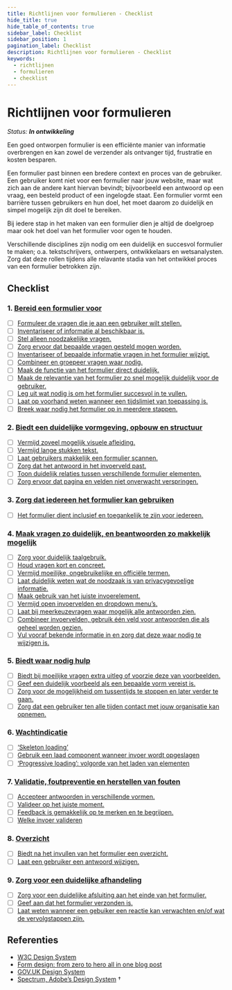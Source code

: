```yaml
---
title: Richtlijnen voor formulieren - Checklist
hide_title: true
hide_table_of_contents: true
sidebar_label: Checklist
sidebar_position: 1
pagination_label: Checklist
description: Richtlijnen voor formulieren - Checklist
keywords:
  - richtlijnen
  - formulieren
  - checklist
---
```


<!-- @license CC0-1.0 -->

# Richtlijnen voor formulieren

_Status: **In ontwikkeling**_

Een goed ontworpen formulier is een efficiënte manier van informatie overbrengen en kan zowel de verzender als ontvanger tijd, frustratie en kosten besparen.

Een formulier past binnen een bredere context en proces van de gebruiker. Een gebruiker komt niet voor een formulier naar jouw website, maar wat zich aan de andere kant hiervan bevindt; bijvoorbeeld een antwoord op een vraag, een besteld product of een ingelogde staat. Een formulier vormt een barrière tussen gebruikers en hun doel, het moet daarom zo duidelijk en simpel mogelijk zijn dit doel te bereiken.

Bij iedere stap in het maken van een formulier dien je altijd de doelgroep maar ook het doel van het formulier voor ogen te houden.

Verschillende disciplines zijn nodig om een duidelijk en succesvol formulier te maken; o.a. tekstschrijvers, ontwerpers, ontwikkelaars en wetsanalysten. Zorg dat deze rollen tijdens alle relavante stadia van het ontwikkel proces van een formulier betrokken zijn.

## Checklist

### 1. [Bereid een formulier voor](01-voorbereiden.md)

- [ ] [Formuleer de vragen die je aan een gebruiker wilt stellen.](01-voorbereiden.md#formuleer-vragen)
- [ ] [Inventariseer of informatie al beschikbaar is.](01-voorbereiden.md#beschikbare-informatie)
- [ ] [Stel alleen noodzakelijke vragen.](01-voorbereiden.md#noodzakelijke-vragen)
- [ ] [Zorg ervoor dat bepaalde vragen gesteld mogen worden.](01-voorbereiden.md#mag-je-het-vragen)
- [ ] [Inventariseer of bepaalde informatie vragen in het formulier wijzigt.](01-voorbereiden.md#contitionele-vragen)
- [ ] [Combineer en groepeer vragen waar nodig.](01-voorbereiden.md#groepeer)
- [ ] [Maak de functie van het formulier direct duidelijk.](01-voorbereiden.md#verduidelijk-doel)
- [ ] [Maak de relevantie van het formulier zo snel mogelijk duidelijk voor de gebruiker.](01-voorbereiden.md#check-relevantie)
- [ ] [Leg uit wat nodig is om het formulier succesvol in te vullen.](01-voorbereiden.md#overzicht-benodigde-informatie)
- [ ] [Laat op voorhand weten wanneer een tijdslimiet van toepassing is.](01-voorbereiden.md#tijdslimiet)
- [ ] [Breek waar nodig het formulier op in meerdere stappen.](01-voorbereiden.md#wanneer-meerstappen)

### 2. [Biedt een duidelijke vormgeving, opbouw en structuur](02-vormgeving.md)

- [ ] [Vermijd zoveel mogelijk visuele afleiding.](02-vormgeving.md#vermijd-zoveel-mogelijk-visuele-afleiding)
- [ ] [Vermijd lange stukken tekst.](02-vormgeving.md#vermijd-lange-stukken-tekst)
- [ ] [Laat gebruikers makkelijk een formulier scannen.](02-vormgeving.md#laat-gebruikers-makkelijk-een-formulier-scannen)
- [ ] [Zorg dat het antwoord in het invoerveld past.](02-vormgeving.md#Zzorg-dat-het-antwoord-in-het-invoerveld-past)
- [ ] [Toon duidelijk relaties tussen verschillende formulier elementen.](02-vormgeving.md#toon-duidelijk-de-relatie-tussen-verschillende-formulier-elementen)
- [ ] [Zorg ervoor dat pagina en velden niet onverwacht verspringen.](02-vormgeving.md#zorg-ervoor-dat-pagina-en-velden-niet-onverwacht-verspringen)

### 3. [Zorg dat iedereen het formulier kan gebruiken](03-inclusie-toegankelijkheid.md)

- [ ] [Het formulier dient inclusief en toegankelijk te zijn voor iedereen.](03-inclusie-toegankelijkheid.md)

### 4. [Maak vragen zo duidelijk, en beantwoorden zo makkelijk mogelijk](04-vragen-antwoorden.md)

- [ ] [Zorg voor duidelijk taalgebruik.](04-vragen-antwoorden.md#zorg-voor-duidelijk-taalgebruik)
- [ ] [Houd vragen kort en concreet.](04-vragen-antwoorden.md#houd-vragen-kort-en-concreet)
- [ ] [Vermijd moeilijke, ongebruikelijke en officiële termen.](04-vragen-antwoorden.md#vermijd-moeilijke-ongebruikelijke-en-offici%C3%ABle-termen)
- [ ] [Laat duidelijk weten wat de noodzaak is van privacygevoelige informatie.](04-vragen-antwoorden.md#informeer-over-de-noodzaak-van-privacygevoelige-informatie)
- [ ] [Maak gebruik van het juiste invoerelement.](04-vragen-antwoorden.md#maak-gebruik-van-het-juiste-invoerelement)
- [ ] [Vermijd open invoervelden en dropdown menu’s.](04-vragen-antwoorden.md#vermijd-open-invoervelden-en-dropdown-menu%E2%80%99s)
- [ ] [Laat bij meerkeuzevragen waar mogelijk alle antwoorden zien.](04-vragen-antwoorden.md#laat-bij-meerkeuzevragen-waar-mogelijk-alle-antwoorden-zien)
- [ ] [Combineer invoervelden, gebruik één veld voor antwoorden die als geheel worden gezien.](04-vragen-antwoorden.md#combineer-invoervelden-gebruik-zo-veel-mogelijk-%C3%A9%C3%A9n-veld-voor-antwoorden-die-als-geheel-worden-gezien)
- [ ] [Vul vooraf bekende informatie in en zorg dat deze waar nodig te wijzigen is.](04-vragen-antwoorden.md#vul-vooraf-bekende-informatie-in)

### 5. [Biedt waar nodig hulp](05-help.md)

- [ ] [Biedt bij moeilijke vragen extra uitleg of voorzie deze van voorbeelden.](05-help.md#biedt-bij-moeilijke-vragen-extra-uitleg-of-voorzie-deze-van-voorbeelden)
- [ ] [Geef een duidelijk voorbeeld als een bepaalde vorm vereist is.](05-help.md#geef-een-voorbeeld-als-een-bepaalde-vorm-vereist-is)
- [ ] [Zorg voor de mogelijkheid om tussentijds te stoppen en later verder te gaan.](05-help.md#zorg-voor-de-mogelijkheid-om-tussentijds-te-stoppen-en-later-verder-te-gaan)
- [ ] [Zorg dat een gebruiker ten alle tijden contact met jouw organisatie kan opnemen.](05-help.md#zorg-dat-een-gebruiker-ten-alle-tijden-contact-op-kan-nemen)

### 6. [Wachtindicatie](06-wachtindicatie.md)

- [ ] [‘Skeleton loading’](06-wachtindicatie.md#skeleton-loading)
- [ ] [Gebruik een laad component wanneer invoer wordt opgeslagen](06-wachtindicatie.md#gebruik-een-laad-component-wanneer-invoer-wordt-opgeslagen)
- [ ] [‘Progressive loading’: volgorde van het laden van elementen](06-wachtindicatie.md#progressive-loading-volgorde-van-het-laden-van-elementen)

### 7. [Validatie, foutpreventie en herstellen van fouten](07-validatie.md)

- [ ] [Accepteer antwoorden in verschillende vormen.](07-validatie.md#accepteer-antwoorden-in-verschillende-vormen)
- [ ] [Valideer op het juiste moment.](07-validatie.md#valideer-op-het-juiste-moment)
- [ ] [Feedback is gemakkelijk op te merken en te begrijpen.](07-validatie.md#tonen-van-feedback)
- [ ] [Welke invoer valideren](07-validatie.md#welke-invoer-valideren)

### 8. [Overzicht](08-overzicht.md)

- [ ] [Biedt na het invullen van het formulier een overzicht.](08-overzicht.md#biedt-een-overzicht-van-het-formulier)
- [ ] [Laat een gebruiker een antwoord wijzigen.](08-overzicht.md#laat-een-gebruiker-een-antwoord-wijzigen)

### 9. [Zorg voor een duidelijke afhandeling](09-afhandeling.md)

- [ ] [Zorg voor een duidelijke afsluiting aan het einde van het formulier.](09-afhandeling.md#zorg-voor-een-duidelijke-afsluiting)
- [ ] [Geef aan dat het formulier verzonden is.](09-afhandeling.md#geef-aan-dat-het-formulier-verzonden-is)
- [ ] [Laat weten wanneer een gebuiker een reactie kan verwachten en/of wat de vervolgstappen zijn.](09-afhandeling.md#vervolgstappen)

## Referenties

- [W3C Design System](https://design-system.w3.org/styles/forms.html)
- [Form design: from zero to hero all in one blog post](https://adamsilver.io/blog/form-design-from-zero-to-hero-all-in-one-blog-post/)
- [GOV.UK Design System](https://design-system.service.gov.uk/)
- [Spectrum, Adobe’s Design System](https://spectrum.adobe.com/)
  †
